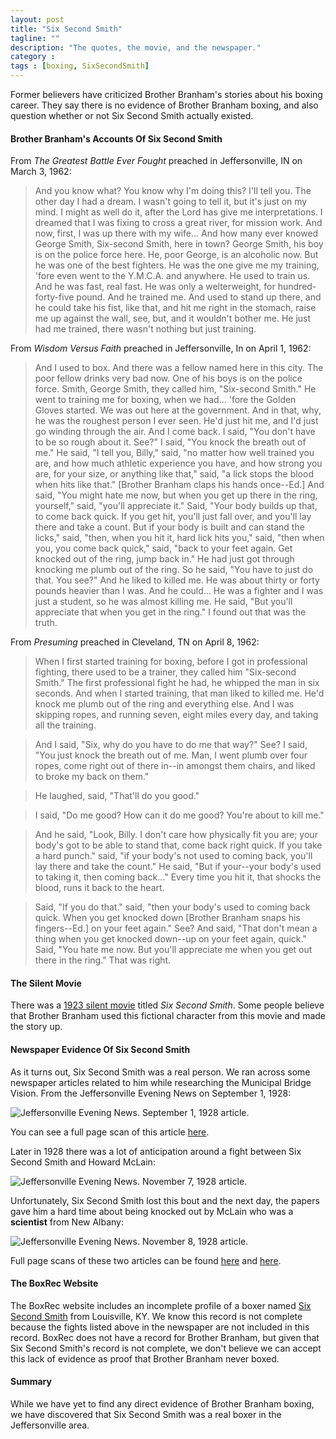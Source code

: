 ```yaml
---
layout: post
title: "Six Second Smith"
tagline: ""
description: "The quotes, the movie, and the newspaper."
category : 
tags : [boxing, SixSecondSmith]
---
```


Former believers have criticized Brother Branham's stories about his boxing career.  They say there is no evidence of Brother Branham boxing, and also question whether or not Six Second Smith actually existed.  

#### Brother Branham's Accounts Of Six Second Smith

From _The Greatest Battle Ever Fought_ preached in Jeffersonville, IN on March 3, 1962:

> And you know what? You know why I'm doing this? I'll tell you. The other day I had a dream. I wasn't going to tell it, but it's just on my mind. I might as well do it, after the Lord has give me interpretations.
> I dreamed that I was fixing to cross a great river, for mission work. And now, first, I was up there with my wife...
> And how many ever knowed George Smith, Six-second Smith, here in town? George Smith, his boy is on the police force here. He, poor George, is an alcoholic now. But he was one of the best fighters. He was the one give me my training, 'fore even went to the Y.M.C.A. and anywhere. He used to train us. And he was fast, real fast. He was only a welterweight, for hundred-forty-five pound. And he trained me. And used to stand up there, and he could take his fist, like that, and hit me right in the stomach, raise me up against the wall, see, but, and it wouldn't bother me. He just had me trained, there wasn't nothing but just training.

From _Wisdom Versus Faith_ preached in Jeffersonville, In on April 1, 1962:
> And I used to box. And there was a fellow named here in this city. The poor fellow drinks very bad now. One of his boys is on the police force. Smith, George Smith, they called him, "Six-second Smith." He went to training me for boxing, when we had... 'fore the Golden Gloves started. We was out here at the government. And in that, why, he was the roughest person I ever seen. He'd just hit me, and I'd just go winding through the air. And I come back. I said, "You don't have to be so rough about it. See?" I said, "You knock the breath out of me."
> He said, "I tell you, Billy," said, "no matter how well trained you are, and how much athletic experience you have, and how strong you are, for your size, or anything like that," said, "a lick stops the blood when hits like that." \[Brother Branham claps his hands once--Ed.\] And said, "You might hate me now, but when you get up there in the ring, yourself," said, "you'll appreciate it." Said, "Your body builds up that, to come back quick. If you get hit, you'll just fall over, and you'll lay there and take a count. But if your body is built and can stand the licks," said, "then, when you hit it, hard lick hits you," said, "then when you, you come back quick," said, "back to your feet again. Get knocked out of the ring, jump back in." He had just got through knocking me plumb out of the ring. So he said, "You have to just do that. You see?" And he liked to killed me. He was about thirty or forty pounds heavier than I was. And he could... He was a fighter and I was just a student, so he was almost killing me. He said, "But you'll appreciate that when you get in the ring." I found out that was the truth.

From _Presuming_ preached in Cleveland, TN on April 8, 1962:
> When I first started training for boxing, before I got in professional fighting, there used to be a trainer, they called him "Six-second Smith." The first professional fight he had, he whipped the man in six seconds. And when I started training, that man liked to killed me. He'd knock me plumb out of the ring and everything else. And I was skipping ropes, and running seven, eight miles every day, and taking all the training.

>And I said, "Six, why do you have to do me that way?" See? I said, "You just knock the breath out of me. Man, I went plumb over four ropes, come right out of there in--in amongst them chairs, and liked to broke my back on them."

> He laughed, said, "That'll do you good."

> I said, "Do me good? How can it do me good? You're about to kill me."

> And he said, "Look, Billy. I don't care how physically fit you are; your body's got to be able to stand that, come back right quick. If you take a hard punch." said, "if your body's not used to coming back, you'll lay there and take the count." He said, "But if your--your body's used to taking it, then coming back..." Every time you hit it, that shocks the blood, runs it back to the heart.

> Said, "If you do that." said, "then your body's used to coming back quick. When you get knocked down \[Brother Branham snaps his fingers--Ed.\] on your feet again." See? And said, "That don't mean a thing when you get knocked down--up on your feet again, quick." Said, "You hate me now. But you'll appreciate me when you get out there in the ring." That was right.
 
#### The Silent Movie

There was a [1923 silent movie](http://www.imdb.com/title/tt0783806/?ref_=fn_al_tt_1) titled _Six Second Smith_.  Some people believe that Brother Branham used this fictional character from this movie and made the story up.  

#### Newspaper Evidence Of Six Second Smith

As it turns out, Six Second Smith was a real person.  We ran across some newspaper articles related to him while researching the Municipal Bridge Vision.  From the Jeffersonville Evening News on September 1, 1928:

<img src="/assets/SixSecondSmith/SixSecondSmith1.jpg" class="img img-polaroid" alt="Jeffersonville Evening News.  September 1, 1928 article."/>

You can see a full page scan of this article [here](/assets/SixSecondSmith/19280901.pdf).

Later in 1928 there was a lot of anticipation around a fight between Six Second Smith and Howard McLain:

<img src="/assets/SixSecondSmith/SixSecondSmith2.jpg" class="img img-polaroid" alt="Jeffersonville Evening News.  November 7, 1928 article."/>

Unfortunately, Six Second Smith lost this bout and the next day, the papers gave him a hard time about being knocked out by McLain who was a __scientist__ from New Albany:

<img src="/assets/SixSecondSmith/SixSecondSmith3.jpg" class="img img-polaroid" alt="Jeffersonville Evening News.  November 8, 1928 article."/>

Full page scans of these two articles can be found [here](/assets/SixSecondSmith/19281107.pdf) and [here](/assets/SixSecondSmith/19281108.pdf).


#### The BoxRec Website

The BoxRec website includes an incomplete profile of a boxer named [Six Second Smith](http://boxrec.com/list_bouts.php?human_id=516775&cat=boxer) from Louisville, KY.  We know this record is not complete because the fights listed above in the newspaper are not included in this record.  BoxRec does not have a record for Brother Branham, but given that Six Second Smith's record is not complete, we don't believe we can accept this lack of evidence as proof that Brother Branham never boxed.

#### Summary

While we have yet to find any direct evidence of Brother Branham boxing, we have discovered that Six Second Smith was a real boxer in the Jeffersonville area.